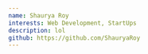 ```yaml
---
name: Shaurya Roy
interests: Web Development, StartUps
description: lol
github: https://github.com/ShauryaRoy
---
```

